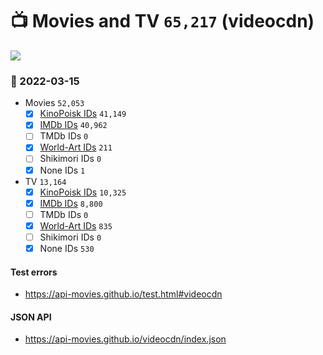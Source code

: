 # :tv: Movies and TV `65,217` (videocdn)

<a href="https://API-Movies.github.io"><img src="https://API-Movies.github.io/banner.png?cache"></a>

### :date: 2022-03-15
- Movies `52,053`
  - [x] <a href="https://API-Movies.github.io/videocdn/movie_kinopoisk_ids.json">KinoPoisk IDs</a> `41,149`
  - [x] <a href="https://API-Movies.github.io/videocdn/movie_imdb_ids.json">IMDb IDs</a> `40,962`
  - [ ] TMDb IDs `0`
  - [x] <a href="https://API-Movies.github.io/videocdn/movie_world_art_ids.json">World-Art IDs</a> `211`
  - [ ] Shikimori IDs `0`
  - [x] None IDs `1`
- TV `13,164`
  - [x] <a href="https://API-Movies.github.io/videocdn/tv_kinopoisk_ids.json">KinoPoisk IDs</a> `10,325`
  - [x] <a href="https://API-Movies.github.io/videocdn/tv_imdb_ids.json">IMDb IDs</a> `8,800`
  - [ ] TMDb IDs `0`
  - [x] <a href="https://API-Movies.github.io/videocdn/tv_world_art_ids.json">World-Art IDs</a> `835`
  - [ ] Shikimori IDs `0`
  - [x] None IDs `530`
#### Test errors
- <a href='https://api-movies.github.io/test.html#videocdn'>https://api-movies.github.io/test.html#videocdn</a>
#### JSON API
- <a href='https://api-movies.github.io/videocdn/index.json'>https://api-movies.github.io/videocdn/index.json</a>
